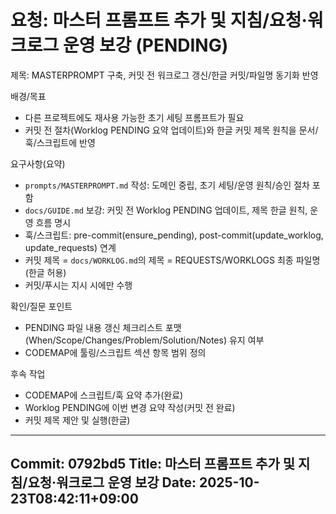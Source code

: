 # 요청: 마스터 프롬프트 추가 및 지침/요청·워크로그 운영 보강 (PENDING)

제목: MASTERPROMPT 구축, 커밋 전 워크로그 갱신/한글 커밋/파일명 동기화 반영

배경/목표
- 다른 프로젝트에도 재사용 가능한 초기 세팅 프롬프트가 필요
- 커밋 전 절차(Worklog PENDING 요약 업데이트)와 한글 커밋 제목 원칙을 문서/훅/스크립트에 반영

요구사항(요약)
- `prompts/MASTERPROMPT.md` 작성: 도메인 중립, 초기 세팅/운영 원칙/승인 절차 포함
- `docs/GUIDE.md` 보강: 커밋 전 Worklog PENDING 업데이트, 제목 한글 원칙, 운영 흐름 명시
- 훅/스크립트: pre-commit(ensure_pending), post-commit(update_worklog, update_requests) 연계
- 커밋 제목 = `docs/WORKLOG.md`의 제목 = REQUESTS/WORKLOGS 최종 파일명(한글 허용)
- 커밋/푸시는 지시 시에만 수행

확인/질문 포인트
- PENDING 파일 내용 갱신 체크리스트 포맷(When/Scope/Changes/Problem/Solution/Notes) 유지 여부
- CODEMAP에 툴링/스크립트 섹션 항목 범위 정의

후속 작업
- CODEMAP에 스크립트/훅 요약 추가(완료)
- Worklog PENDING에 이번 변경 요약 작성(커밋 전 완료)
- 커밋 제목 제안 및 실행(한글)

---
Commit: 0792bd5
Title: 마스터 프롬프트 추가 및 지침/요청·워크로그 운영 보강
Date: 2025-10-23T08:42:11+09:00
---

